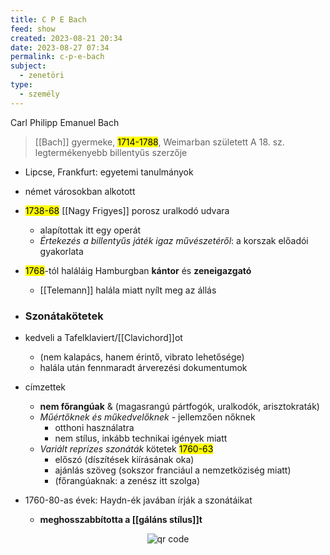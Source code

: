 ```yaml
---
title: C P E Bach
feed: show
created: 2023-08-21 20:34
date: 2023-08-27 07:34
permalink: c-p-e-bach
subject:
  - zenetöri
type:
  - személy
---
```


Carl Philipp Emanuel Bach

> [[Bach]] gyermeke, <mark>1714-1788</mark>, Weimarban született
> A 18. sz. legtermékenyebb billentyűs szerzője

- Lipcse, Frankfurt: egyetemi tanulmányok
- német városokban alkotott
- <mark>1738-68</mark> [[Nagy Frigyes]] porosz uralkodó udvara
	- alapítottak itt egy operát
	- *Értekezés a billentyűs játék igaz művészetéről*: a korszak előadói gyakorlata
- <mark>1768</mark>-tól haláláig Hamburgban **kántor** és **zeneigazgató**
	- [[Telemann]] halála miatt nyílt meg az állás

- ### Szonátakötetek
- kedveli a Tafelklaviert/[[Clavichord]]ot
	- (nem kalapács, hanem érintő, vibrato lehetősége)
	- halála után fennmaradt árverezési dokumentumok
- címzettek
	- **nem főrangúak** & (magasrangú pártfogók, uralkodók, arisztokraták)
	- *Műértőknek és műkedvelőknek* - jellemzően nőknek
		- otthoni használatra
		- nem stílus, inkább technikai igények miatt
	- *Variált reprízes szonáták* kötetek <mark>1760-63</mark>
		- előszó (díszítések kiírásának oka)
		- ajánlás szöveg (sokszor franciául a nemzetköziség miatt)
		- (főrangúaknak: a zenész itt szolga)
- 1760-80-as évek: Haydn-ék javában írják a szonátáikat
	- **meghosszabbította a [[gáláns stílus]]t**




<p style="text-align: center;"><img src="https://chart.googleapis.com/chart?cht=qr&chl=https://notes.andrasdenes.com/c-p-e-bach&chs=180x180&choe=UTF-8&chld=L|2" alt="qr code"></p>

